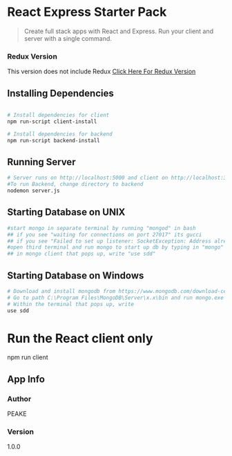 # React Express Starter Pack

> Create full stack apps with React and Express. Run your client and server with a single command. 

### Redux Version
This version does not include Redux
[Click Here For Redux Version](https://github.com/bradtraversy/react_redux_express_starter) 

## Installing Dependencies

``` bash

# Install dependencies for client
npm run-script client-install

# Install dependencies for backend
npm run-script backend-install
```

## Running Server
``` bash
# Server runs on http://localhost:5000 and client on http://localhost:3000
#To run Backend, change directory to backend
nodemon server.js
```

## Starting Database on UNIX
``` bash
#start mongo in separate terminal by running "mongod" in bash
## if you see "waiting for connections on port 27017" its gucci
## if you see "Failed to set up listener: SocketException: Address already in use", run "sudo lsof -iTCP -sTCP:LISTEN -n -P | grep mongo" then "kill <the pid id for mongo>"
#open third terminal and run mongo to start up db by typing in "mongo"
## in mongo client that pops up, write "use sdd"
```

## Starting Database on Windows
``` bash
# Download and install mongodb from https://www.mongodb.com/download-center/community
# Go to path C:\Program Files\MongoDB\Server\x.x\bin and run mongo.exe
# Within the terminal that pops up, write 
use sdd
```
# Run the React client only
npm run client

## App Info

### Author

PEAKE

### Version

1.0.0